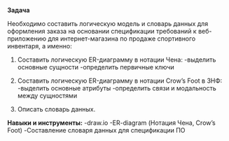 **Задача**

Необходимо составить логическую модель и словарь данных для оформления заказа на основании спецификации требований к веб-приложению для интернет-магазина по продаже спортивного инвентаря, а именно:

1. Составить логическую ER-диаграмму в нотации Чена:
-выделить основные сущности
-определить первичные ключи

2. Составить логическую ER-диаграмму в нотации Crow’s Foot в 3НФ:
-выделить основные атрибуты
-определить связи и модальность между сущностями

3. Описать словарь данных.

**Навыки и инструменты:**
-draw.io
-ER-diagram (Нотация Чена, Crow’s Foot)
-Составление словаря данных для спецификации ПО



